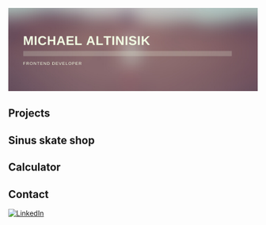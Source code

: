 <p align="center">
 <img src="assets/MICHAEL%20ALTINISIK.png" width="600" heigth="200">
</p>

Projects
--
<div>
 <h2>Sinus skate shop</h2>
</div>
<div>
 <h2>Calculator</h2>
</div>


Contact 
--
[<img src="https://img.shields.io/badge/LinkedIn-blue?style=for-the-badge&logo=linkedin&logoColor=white" alt="LinkedIn"/>](https://www.linkedin.com/in/michael-altinisik-09b137234/)
 



